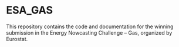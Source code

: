 # ESA_GAS
This repository contains the code and documentation for the winning submission in the Energy Nowcasting Challenge – Gas, organized by Eurostat.
